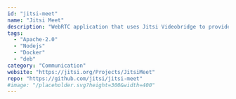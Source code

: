 ```yaml
---
id: "jitsi-meet"
name: "Jitsi Meet"
description: "WebRTC application that uses Jitsi Videobridge to provide high quality, scalable video conferences."
tags:
  - "Apache-2.0"
  - "Nodejs"
  - "Docker"
  - "deb"
category: "Communication"
website: "https://jitsi.org/Projects/JitsiMeet"
repo: "https://github.com/jitsi/jitsi-meet"
#image: "/placeholder.svg?height=300&width=400"
---
```


